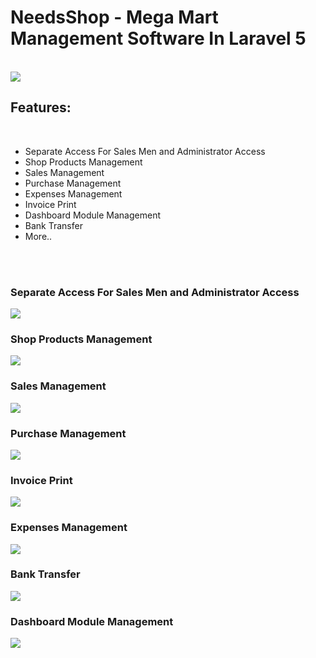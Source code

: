 <h1>NeedsShop - Mega Mart Management Software In Laravel 5</h1>
<br>
<img src="https://image.ibb.co/hJNxYJ/logo.png"/>
<br>
<h2>Features:</h2>
<br>
<ul>
    <li>
        Separate Access For Sales Men and Administrator Access
    </li>
    <li>
        Shop Products Management
    </li>
    <li>
        Sales Management
    </li>
    <li>
        Purchase Management
    </li>
    <li>
        Expenses Management
    </li>
    <li>
        Invoice Print
    </li>
    <li>
        Dashboard Module Management
    </li>
    <li>
        Bank Transfer
    </li>
    <li>
        More..
    </li>
</ul>
<br><br>
<h3>Separate Access For Sales Men and Administrator Access</h3>
<img src="https://image.ibb.co/gCQv3J/dashboad.png"/>
<br>
<h3>Shop Products Management</h3>
<img src="https://image.ibb.co/neqC0y/product.png"/>
<br>
<h3>Sales Management</h3>
<img src="https://image.ibb.co/hwBPDJ/sales.png"/>
<br>
<h3>Purchase Management</h3>
<img src="https://image.ibb.co/fDGwSd/purchase.png"/>
<br>
<h3>Invoice Print</h3>
<img src="https://image.ibb.co/b8jSYJ/pdfprint.png"/>
<br>
<h3>Expenses Management</h3>
<img src="https://image.ibb.co/enbwSd/expense.png"/>
<br>
<h3>Bank Transfer</h3>
<img src="https://image.ibb.co/hqDRAy/bankdeposite.png"/>
<br>
<h3>Dashboard Module Management</h3>
<img src="https://image.ibb.co/fuVUfy/module.png"/>
